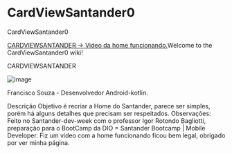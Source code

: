 # CardViewSantander0
 CardViewSantander0

[CARDVIEWSANTANDER -> Video da home funcionando.](https://drive.google.com/file/d/1gIYUbEDHkxTdCA9Jr_wNobmVzAdKimjL/view?usp=sharing)Welcome to the CardViewSantander0 wiki!

 CARDVIEWSANTANDER
 
![image](https://user-images.githubusercontent.com/79156176/121102054-67e4b200-c7d3-11eb-85fa-a52049cd08dd.png)


Francisco Souza - Desenvolvedor Android-kotlin.

Descrição
Objetivo é recriar a Home do Santander, parece ser simples, porém há alguns detalhes que precisam ser respeitados.
Observações: Feito no Santander-dev-week com o professor Igor Rotondo Bagliotti, preparação para o BootCamp da DIO = Santander Bootcamp | Mobile Developer.
Fiz um vídeo com a home funcionando ficou bem legal, obrigado por ver minha página.

